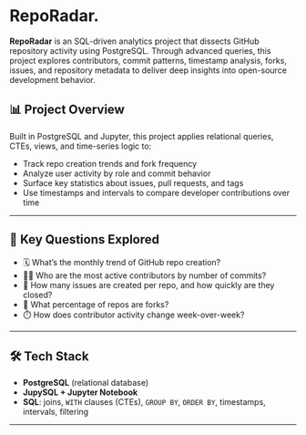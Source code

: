 # RepoRadar.
**RepoRadar** is an SQL-driven analytics project that dissects GitHub repository activity using PostgreSQL. Through advanced queries, this project explores contributors, commit patterns, timestamp analysis, forks, issues, and repository metadata to deliver deep insights into open-source development behavior.

## 📊 Project Overview

Built in PostgreSQL and Jupyter, this project applies relational queries, CTEs, views, and time-series logic to:
- Track repo creation trends and fork frequency
- Analyze user activity by role and commit behavior
- Surface key statistics about issues, pull requests, and tags
- Use timestamps and intervals to compare developer contributions over time

---
## 🧠 Key Questions Explored

- 🗓️ What’s the monthly trend of GitHub repo creation?
- 🧑‍💻 Who are the most active contributors by number of commits?
- 🧵 How many issues are created per repo, and how quickly are they closed?
- 🔁 What percentage of repos are forks?
- ⏱️ How does contributor activity change week-over-week?

---

## 🛠️ Tech Stack

- **PostgreSQL** (relational database)
- **JupySQL + Jupyter Notebook**
- **SQL**: joins, `WITH` clauses (CTEs), `GROUP BY`, `ORDER BY`, timestamps, intervals, filtering

---
